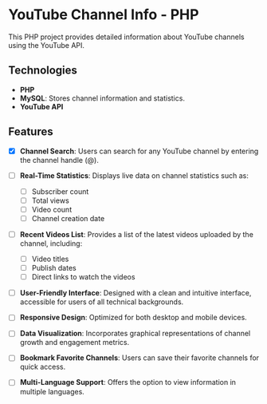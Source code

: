 # YouTube Channel Info - PHP

This PHP project provides detailed information about YouTube channels using the YouTube API.

## Technologies

- **PHP**
- **MySQL**: Stores channel information and statistics.
- **YouTube API**

## Features

- [x] **Channel Search**: Users can search for any YouTube channel by entering the channel handle (@).
  
- [ ] **Real-Time Statistics**: Displays live data on channel statistics such as:
  - [ ] Subscriber count
  - [ ] Total views
  - [ ] Video count
  - [ ] Channel creation date

- [ ] **Recent Videos List**: Provides a list of the latest videos uploaded by the channel, including:
  - [ ] Video titles
  - [ ] Publish dates
  - [ ] Direct links to watch the videos

- [ ] **User-Friendly Interface**: Designed with a clean and intuitive interface, accessible for users of all technical backgrounds.

- [ ] **Responsive Design**: Optimized for both desktop and mobile devices.

- [ ] **Data Visualization**: Incorporates graphical representations of channel growth and engagement metrics.

- [ ] **Bookmark Favorite Channels**: Users can save their favorite channels for quick access.

- [ ] **Multi-Language Support**: Offers the option to view information in multiple languages.


